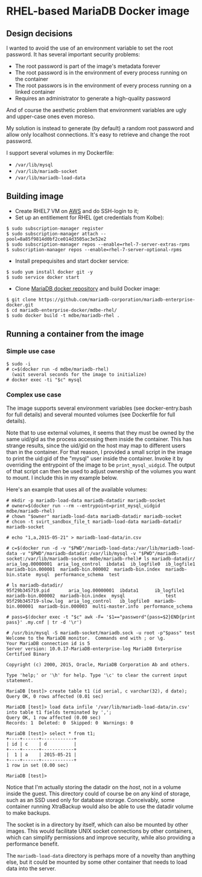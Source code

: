 # RHEL-based MariaDB Docker image

## Design decisions

I wanted to avoid the use of an environment variable to set the root password. It has several important security problems:
* The root password is part of the image's metadata forever
* The root password is in the environment of every process running on the container
* The root passwors is in the environment of every process running on a linked container
* Requires an administrator to generate a high-quality password

And of course the aesthetic problem that environment variables are ugly and upper-case ones even moreso.

My solution is instead to generate (by default) a random root password and allow only localhost connections. It's easy to retrieve and change the root password. 

I support several volumes in my Dockerfile:
* `/var/lib/mysql`
* `/var/lib/mariadb-socket`
* `/var/lib/mariadb-load-data`


## Building image

* Create RHEL7 VM on [AWS](https://us-west-2.console.aws.amazon.com/ec2/v2/home?region=us-west-2) and do SSH-login to it;
* Set up an entitlement for RHEL (get credentials from Kolbe):

```
$ sudo subscription-manager register
$ sudo subscription-manager attach --pool=8a85f9814d0bf2ce014d3505ac3e52e2
$ sudo subscription-manager repos --enable=rhel-7-server-extras-rpms
$ subscription-manager repos --enable=rhel-7-server-optional-rpms
```

* Install prepequisites and start docker service:

```
$ sudo yum install docker git -y
$ sudo service docker start
```

* Clone [MariaDB docker repository](https://github.com/mariadb-corporation/mariadb-enterprise-docker) and build Docker image:

```
$ git clone https://github.com/mariadb-corporation/mariadb-enterprise-docker.git
$ cd mariadb-enterprise-docker/mdbe-rhel/
$ sudo docker build -t mdbe/mariadb-rhel .
```

## Running a container from the image

### Simple use case

```
$ sudo -i
# c=$(docker run -d mdbe/mariadb-rhel)
  (wait several seconds for the image to initialize)
# docker exec -ti "$c" mysql
```

### Complex use case

The image supports several environment variables (see docker-entry.bash for full details) and several mounted volumes (see Dockerfile for full details).

Note that to use external volumes, it seems that they must be owned by the same uid/gid as the process accessing them inside the container. This has strange results, since the uid/gid on the host may map to different users than in the container. For that reason, I provided a small script in the image to print the uid:gid of the "mysql" user inside the container. Invoke it by overriding the entrypoint of the image to be `print_mysql_uidgid`. The output of that script can then be used to adjust ownership of the volumes you want to mount. I include this in my example below.

Here's an example that uses all of the available volumes:
```
# mkdir -p mariadb-load-data mariadb-datadir mariadb-socket
# owner=$(docker run --rm --entrypoint=print_mysql_uidgid mdbe/mariadb-rhel)
# chown "$owner" mariadb-load-data mariadb-datadir mariadb-socket
# chcon -t svirt_sandbox_file_t mariadb-load-data mariadb-datadir mariadb-socket

# echo "1,a,2015-05-21" > mariadb-load-data/in.csv

# c=$(docker run -d -v "$PWD"/mariadb-load-data:/var/lib/mariadb-load-data -v "$PWD"/mariadb-datadir:/var/lib/mysql -v "$PWD"/mariadb-socket:/var/lib/mariadb-socket mdbe/mariadb-rhel)# ls mariadb-datadir/
aria_log.00000001  aria_log_control  ibdata1  ib_logfile0  ib_logfile1  mariadb-bin.000001  mariadb-bin.000002  mariadb-bin.index  mariadb-bin.state  mysql  performance_schema  test

# ls mariadb-datadir/
95f29b345719.pid       aria_log.00000001  ibdata1      ib_logfile1         mariadb-bin.000002  mariadb-bin.index  mysql               test
95f29b345719-slow.log  aria_log_control   ib_logfile0  mariadb-bin.000001  mariadb-bin.000003  multi-master.info  performance_schema

# pass=$(docker exec -t "$c" awk -F= '$1=="password"{pass=$2}END{print pass}' .my.cnf | tr -d '\r')

# /usr/bin/mysql -S mariadb-socket/mariadb.sock -u root -p"$pass" test
Welcome to the MariaDB monitor.  Commands end with ; or \g.
Your MariaDB connection id is 5
Server version: 10.0.17-MariaDB-enterprise-log MariaDB Enterprise Certified Binary

Copyright (c) 2000, 2015, Oracle, MariaDB Corporation Ab and others.

Type 'help;' or '\h' for help. Type '\c' to clear the current input statement.

MariaDB [test]> create table t1 (id serial, c varchar(32), d date);
Query OK, 0 rows affected (0.01 sec)

MariaDB [test]> load data infile '/var/lib/mariadb-load-data/in.csv' into table t1 fields terminated by ',';
Query OK, 1 row affected (0.00 sec)
Records: 1  Deleted: 0  Skipped: 0  Warnings: 0

MariaDB [test]> select * from t1;
+----+------+------------+
| id | c    | d          |
+----+------+------------+
|  1 | a    | 2015-05-21 |
+----+------+------------+
1 row in set (0.00 sec)

MariaDB [test]>
```

Notice that I'm actually storing the datadir on the *host*, not in a volume inside the guest. This directory could of course be on any kind of storage, such as an SSD used only for database storage. Conceivably, some container running XtraBackup would also be able to use the datadir volume to make backups.

The socket is in a directory by itself, which can also be mounted by other images. This would facilitate UNIX socket connections by other containers, which can simplify permissions and improve security, while also providing a performance benefit.

The `mariadb-load-data` directory is perhaps more of a novelty than anything else, but it could be mounted by some other container that needs to load data into the server.
